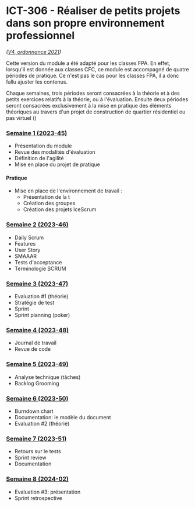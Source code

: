 # ICT-306 - Réaliser de petits projets dans son propre environnement professionnel
_([V4, ordonnance 2021](https://www.modulbaukasten.ch/module/306/4/fr-FR?title=R%C3%A9aliser-de-petits-projets-dans-son-propre-environnement-professionnel))_

Cette version du module a été adapté pour les classes FPA. En effet, lorsqu'il est donnée aux classes CFC, ce module est accompagné de quatre périodes de pratique. Ce n'est pas le cas pour les classes FPA, il a donc fallu ajuster les contenus.

 Chaque semaines, trois périodes seront consacrées à la théorie et à des petits exercices relatifs à la théorie, ou à l'évaluation. Ensuite deux périodes seront consacrées exclusivement à la mise en pratique des éléments théoriques au travers d'un projet de construction de quartier résidentiel ou pas virtuel ()

### [Semaine 1 (2023-45)](Séquences/01.md)

- Présentation du module
- Revue des modalités d'évaluation
- Définition de l'agilité
- Mise en place du projet de pratique

#### Pratique

- Mise en place de l'environnement de travail :
  - Présentation de la t
  - Création des groupes
  - Création des projets IceScrum

### [Semaine 2 (2023-46)](Séquences/02.md)

- Daily Scrum
- Features
- User Story
- SMAAAR
- Tests d'acceptance
- Terminologie SCRUM

### [Semaine 3 (2023-47)](Séquences/03.md)

- Evaluation #1 (théorie)
- Stratégie de test
- Sprint
- Sprint planning (poker)

### [Semaine 4 (2023-48)](Séquences/04.md)

- Journal de travail
- Revue de code

### [Semaine 5 (2023-49)](Séquences/05.md)

- Analyse technique (tâches)
- Backlog Grooming

### [Semaine 6 (2023-50)](Séquences/06.md)

- Burndown chart
- Documentation: le modèle du document
- Evaluation #2 (théorie)

### [Semaine 7 (2023-51)](Séquences/07.md)

- Retours sur le tests
- Sprint review
- Documentation

### [Semaine 8 (2024-02)](Séquences/08.md)

- Evaluation #3: présentation
- Sprint retrospective

